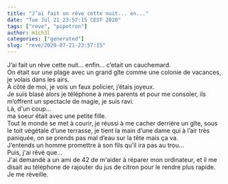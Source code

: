 ```yaml
---
title: "J’ai fait un rêve cette nuit... en..."
date: "Tue Jul 21 23:57:15 CEST 2020"
tags: ["reve", "pipotron"]
author: m1ch3l
categories: ["generated"]
slug: "reve/2020-07-21-23:57:15"
---
```


J’ai fait un rêve cette nuit... enfin... c’etait un cauchemard.<br>
On était sur une plage avec un grand gîte comme une colonie de vacances, je volais dans les airs.<br>
À côté de moi, je vois un faux policier, j’étais joyeux.<br>
Je suis blasé alors je téléphone à mes parents et pour me consoler, ils m’offrent un spectacle de magie, je suis ravi.<br>
Là, d'un coup...<br>
ma soeur était avec une petite fille.<br>
Tout le monde se met à courir, je réussi à me cacher derrière un gîte, sous le toit végétale d’une terrasse, je tient la main d’une dame qui à l’air très paniquée, on se prends pas mal d’eau sur la tête mais ça va.<br>
J’entends un homme promettre à son fils qu’il ira pas au trou...<br>
Puis, j'ai rêvé que...<br>
J'ai demandé a un ami de 42 de m'aider à réparer mon ordinateur, et il me disait au téléphone de rajouter du jus de citron pour le rendre plus rapide.<br>
Je me réveille.<br>
